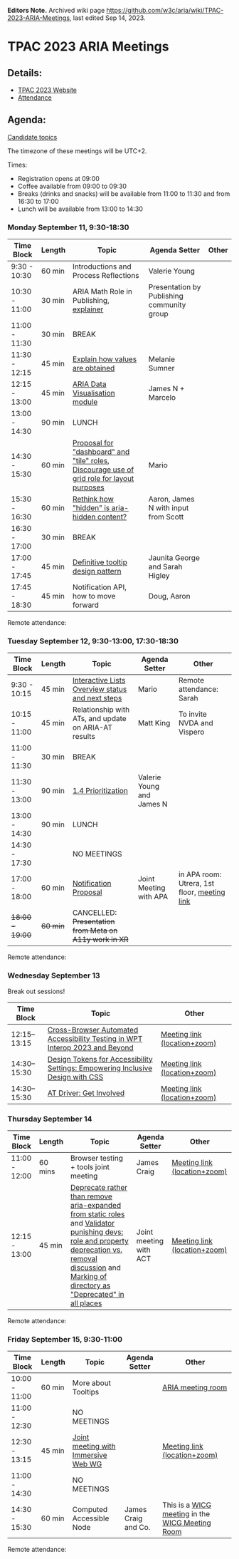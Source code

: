 **Editors Note.** Archived wiki page https://github.com/w3c/aria/wiki/TPAC-2023-ARIA-Meetings, last edited Sep 14, 2023.

# TPAC 2023 ARIA Meetings

## Details:
* [TPAC 2023 Website](https://www.w3.org/2023/09/TPAC/)
* [Attendance](https://www.w3.org/register/tpac2023/registrants#meeting-200)

## Agenda:

[Candidate topics](https://github.com/w3c/aria/labels/F2FCandidate)

The timezone of these meetings will be UTC+2.

Times:
* Registration opens at 09:00
* Coffee available from 09:00 to 09:30
* Breaks (drinks and snacks) will be available from 11:00 to 11:30 and from 16:30 to 17:00
* Lunch will be available from 13:00 to 14:30

### Monday September 11, 9:30-18:30

| Time Block | Length | Topic | Agenda Setter | Other |
|------------|--------|-------|---------------|-------|
|  9:30 - 10:30 | 60 min | Introductions and Process Reflections | Valerie Young | |
| 10:30 - 11:00 | 30 min | ARIA Math Role in Publishing, [explainer](https://github.com/w3c/publ-a11y/wiki/Accessible-inline-math) | Presentation by Publishing community group | |
| 11:00 - 11:30 | 30 min| BREAK |  | |
| 11:30 - 12:15 | 45 min | [Explain how values are obtained](https://github.com/w3c/accname/issues/184) | Melanie Sumner | |
| 12:15 - 13:00 | 45 min| [ARIA Data Visualisation module](https://github.com/w3c/aria/issues/991) | James N + Marcelo | |
| 13:00 - 14:30 | 90 min | LUNCH |  | |
| 14:30 - 15:30 | 60 min | [Proposal for "dashboard" and "tile" roles](https://github.com/w3c/aria/issues/1994), [Discourage use of grid role for layout purposes](https://github.com/w3c/aria/issues/2000) | Mario  | |
| 15:30 - 16:30 | 60 min | [Rethink how "hidden" is aria-hidden content?](https://github.com/w3c/aria/issues/1951) | Aaron, James N with input from Scott | |
| 16:30 - 17:00 | 30 min | BREAK |  | |
| 17:00 - 17:45 | 45 min | [Definitive tooltip design pattern](https://github.com/w3c/aria/issues/2002) | Jaunita George and Sarah Higley | |
| 17:45 - 18:30 | 45 min | Notification API, how to move forward | Doug, Aaron | |

Remote attendance:


### Tuesday September 12, 9:30-13:00, 17:30-18:30

| Time Block | Length | Topic | Agenda Setter | Other |
|------------|--------|-------|---------------|-------|
|  9:30 - 10:15 | 45 min | [Interactive Lists Overview status and next steps](https://github.com/w3c/aria/issues/2036) | Mario | Remote attendance: Sarah |
| 10:15 - 11:00 | 45 min | Relationship with ATs, and update on ARIA-AT results  | Matt King  | To invite NVDA and Vispero |
| 11:00 - 11:30 | 30 min| BREAK |  | |
| 11:30 - 13:00 | 90 min| [1.4 Prioritization](https://github.com/w3c/aria/issues/1884) | Valerie Young and James N | |
| 13:00 - 14:30 | 90 min | LUNCH |  | |
| 14:30 - 17:30 | | NO MEETINGS | | |
| 17:00 - 18:00 | 60 min | [Notification Proposal](https://github.com/w3c/aria/discussions/1958) | Joint Meeting with APA | in APA room: Utrera, 1st floor, [meeting link](https://www.w3.org/events/meetings/4a527bc3-c83d-408e-b978-307dca9999fc/) |
| ~~18:00 - 19:00~~ | ~~60 min~~ | CANCELLED: ~~Presentation from Meta on A11y work in XR~~ |  | |

Remote attendance:

### Wednesday September 13

Break out sessions!

| Time Block | Topic | Other |
|------------|-------|-------|
| 12:15–13:15 | [Cross-Browser Automated Accessibility Testing in WPT Interop 2023 and Beyond](https://www.w3.org/events/meetings/7ea3022f-4424-45da-ba98-2953baf7d997/) | [Meeting link (location+zoom)](https://www.w3.org/events/meetings/7ea3022f-4424-45da-ba98-2953baf7d997/) |
| 14:30–15:30 | [Design Tokens for Accessibility Settings: Empowering Inclusive Design with CSS](https://github.com/w3c/tpac2023-breakouts/issues/10) | [Meeting link (location+zoom)](https://www.w3.org/events/meetings/574987d8-a141-4734-b396-4673e4b0a549/) |
| 14:30–15:30 | [AT Driver: Get Involved](https://www.w3.org/events/meetings/fcde7756-f9a9-4ad5-b67a-0d7049e5b10b/) | [Meeting link (location+zoom)](https://www.w3.org/events/meetings/fcde7756-f9a9-4ad5-b67a-0d7049e5b10b/) |

### Thursday September 14

| Time Block | Length | Topic | Agenda Setter | Other |
|------------|--------|-------|---------------|-------|
| 11:00 - 12:00 | 60 mins | Browser testing + tools joint meeting | James Craig |[Meeting link (location+zoom)](https://www.w3.org/events/meetings/684f83a6-eb9a-4c1f-9484-5311fbf159ed/) |
| 12:15 - 13:00 | 45 min | [Deprecate rather than remove aria-expanded from static roles](https://github.com/w3c/aria/issues/1990) and [Validator punishing devs: role and property deprecation vs. removal discussion](https://github.com/w3c/aria/issues/2005) and [Marking of directory as "Deprecated" in all places](https://github.com/w3c/aria/issues/2029) | Joint meeting with ACT | [Meeting link (location+zoom)](https://www.w3.org/events/meetings/1b605eaf-9091-492e-a1a4-c9ecbe48b7e8/) |

Remote attendance:

### Friday September 15, 9:30-11:00

| Time Block | Length | Topic | Agenda Setter | Other |
|------------|--------|-------|---------------|-------|
|  10:00 - 11:00 | 60 min | More about Tooltips |  | [ARIA meeting room](https://www.w3.org/events/meetings/b2db2f06-ff72-4365-a067-5df39cf2fcd6/) |
| 11:00 - 12:30 | | NO MEETINGS |  |  | 
| 12:30 - 13:15 | 45 min | [Joint meeting with Immersive Web WG](https://github.com/immersive-web/administrivia/tree/main/TPAC-2023#agenda) | | [Meeting link (location+zoom)](https://www.w3.org/events/meetings/7e00b17e-b4ef-471b-96c1-21a2c9d77c92/) |
| 11:00 - 14:30 |  | NO MEETINGS |  | |
| 14:30 - 15:30 | 60 min | Computed Accessible Node | James Craig and Co. | This is a [WICG meeting](https://github.com/WICG/admin/wiki/TPAC-2023-agenda#friday-15) in the [WICG Meeting Room](https://www.w3.org/events/meetings/5b742811-e535-420a-aeb0-c6d3fec0b7f8/)| 


Remote attendance:
